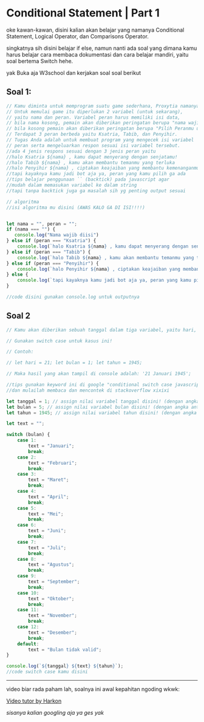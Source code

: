 # Conditional Statement | Part 1

oke kawan-kawan, disini kalian akan belajar yang namanya Conditional Statement, Logical Operator, dan Comparisons Operator.

singkatnya sih disini belajar if else, namun nanti ada soal yang dimana kamu harus belajar cara membaca dokumentasi dan cara belajar mandiri, yaitu soal bertema Switch hehe.

yak Buka aja W3school dan kerjakan soal soal berikut

## Soal 1:
```js
// Kamu diminta untuk memprogram suatu game sederhana, Proxytia namanya. 
// Untuk memulai game itu diperlukan 2 variabel (untuk sekarang), 
// yaitu nama dan peran. Variabel peran harus memiliki isi data, 
// bila nama kosong, pemain akan diberikan peringatan berupa "nama wajib diisi"
// bila kosong pemain akan diberikan peringatan berupa "Pilih Peranmu untuk memulai game". 
// Terdapat 3 peran berbeda yaitu Ksatria, Tabib, dan Penyihir. 
// Tugas Anda adalah untuk membuat program yang mengecek isi variabel 
// peran serta mengeluarkan respon sesuai isi variabel tersebut.
//ada 4 jenis respons sesuai dengan 3 jenis peran yaitu
//halo Ksatria ${nama} , kamu dapat menyerang dengan senjatamu!
//halo Tabib ${nama} , kamu akan membantu temanmu yang terluka
//halo Penyihir ${nama} , ciptakan keajaiban yang membantu kemenanganmu!
//tapi kayaknya kamu jadi bot aja ya, peran yang kamu pilih ga ada
//tips belajar penggunaan `` (backtick) pada javascript agar
//mudah dalam memasukan variabel ke dalam string
//tapi tanpa backtick juga ga masalah sih yg penting output sesuai

// algoritma
//isi algoritma mu disini (AWAS KALO GA DI ISI!!!!)


let nama = "", peran = "";
if (nama === "") {
   console.log("Nama wajib diisi")
} else if (peran === "Ksatria") {
    console.log(`halo Ksatria ${nama} , kamu dapat menyerang dengan senjatamu!`);
} else if (peran === "Tabib") {
    console.log(`halo Tabib ${nama} , kamu akan membantu temanmu yang terluka`);
} else if (peran === "Penyihir") {
    console.log(`halo Penyihir ${nama} , ciptakan keajaiban yang membantu kemenanganmu!`);
} else {
    console.log(`tapi kayaknya kamu jadi bot aja ya, peran yang kamu pilih ga ada`)
}

//code disini gunakan console.log untuk outputnya

```

## Soal 2
```js
// Kamu akan diberikan sebuah tanggal dalam tiga variabel, yaitu hari, bulan, dan tahun. Disini kamu diminta untuk membuat format tanggal. Misal tanggal yang diberikan adalah hari 1, bulan 5, dan tahun 1945. Maka, output yang harus kamu proses adalah menjadi 1 Mei 1945.

// Gunakan switch case untuk kasus ini!

// Contoh:

// let hari = 21; let bulan = 1; let tahun = 1945;

// Maka hasil yang akan tampil di console adalah: '21 Januari 1945';

//tips gunakan keyword ini di google "conditional switch case javascript"
//dan mulailah membaca dan mencontek di stackoverflow xixixi

let tanggal = 1; // assign nilai variabel tanggal disini! (dengan angka antara 1 - 31)
let bulan = 5; // assign nilai variabel bulan disini! (dengan angka antara 1 - 12)
let tahun = 1945; // assign nilai variabel tahun disini! (dengan angka antara 1900 - 2200)

let text = ""; 

switch (bulan) {
    case 1:
        text = "Januari";
        break;
    case 2:
        text = "Februari";
        break;
    case 3:
        text = "Maret";
        break;
    case 4:
        text = "April";
        break;
    case 5:
        text = "Mei"; 
        break;
    case 6:
        text = "Juni"; 
        break;
    case 7:
        text = "Juli";
        break;
    case 8:
        text = "Agustus";
        break;
    case 9:
        text = "September";
        break;
    case 10:
        text = "Oktober";
        break;
    case 11:
        text = "November";
        break;
    case 12:
        text = "Desember";
        break;
    default:
        text = "Bulan tidak valid";
}

console.log(`${tanggal} ${text} ${tahun}`); 
//code switch case kamu disini
```

---
video biar rada paham lah, soalnya ini awal kepahitan ngoding wkwk:

[Video tutor by Harkon](https://youtu.be/-YlMePibR6Y)

*sisanya kalian googling aja ya ges yak*
